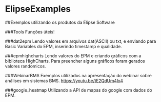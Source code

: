 # ElipseExamples
##Exemplos utilizando os produtos da Elipse Software

###Tools
Funções úteis!

###dat2epm
Lendo valores em arquivos dat(ASCII) ou txt, e enviando para Basic Variables do EPM, inserindo timestamp e qualidade. 


###epmhighcharts
Lendo valores do EPM e criando gráficos com a biblioteca HighCharts. Para preencher alguns gráficos foram gerados valores randomicos.

###WebinarBMS
Exemplos utilizados na apresentação do webinar sobre análises em sistemas BMS. https://youtu.be/tE2QdUm4Ix4


###google_heatmap
Utilizando a API de mapas do google com dados do EPM.

